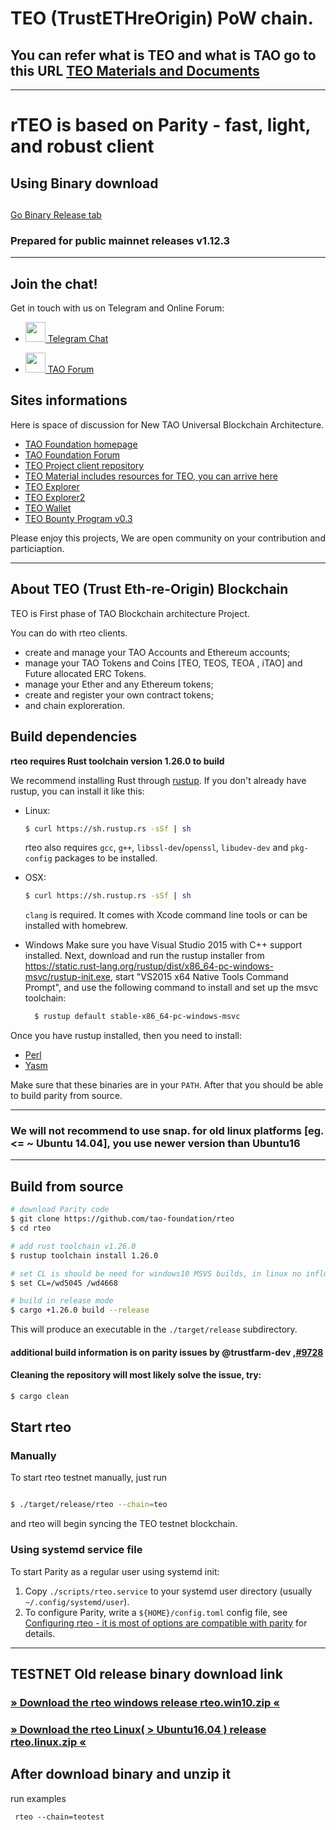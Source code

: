 # TEO (TrustETHreOrigin) PoW chain.
## You can refer what is TEO  and what is TAO go to this URL [TEO Materials and Documents](https://github.com/tao-foundation/teo-material)

----------------------

# rTEO is based on Parity - fast, light, and robust client

##
##  Using Binary download
##  

[Go Binary Release tab](https://github.com/tao-foundation/rteo/releases)

### Prepared for public mainnet releases v1.12.3


----------------------

## Join the chat!

Get in touch with us on Telegram and Online Forum: <br>
 
 * [<img src="https://upload.wikimedia.org/wikipedia/commons/8/82/Telegram_logo.svg" width="32"> Telegram Chat](https://t.me/trustfarmblockchaintalk) <br>

 * [<img src="https://forum.tao.foundation/assets/uploads/system/site-logo.png" width="32"> TAO Forum](https://forum.tao.foundation) <br>
 
## Sites informations

Here is space of discussion for New TAO Universal Blockchain Architecture.

* [TAO Foundation homepage](https://tao.foundation)
* [TAO Foundation Forum](https://forum.tao.foundation)
* [TEO Project  client repository](https://github.com/tao-foundation/rteo)
* [TEO Material includes resources for TEO, you can arrive here](https://github.com/tao-foundation/teo-material)
* [TEO Explorer](https://explorer.tao.foundation) 
* [TEO Explorer2](https://explorer2.tao.foundation) 
* [TEO Wallet](https://wallet.tao.foundation)
* [TEO Bounty Program v0.3](https://github.com/tao-foundation/teo-material/blob/master/documents/TEO-Airdrop-BountyProgram-v0.3.pdf)

Please enjoy this projects,
We are open community  on your contribution and particiaption.

----

## About TEO (Trust Eth-re-Origin) Blockchain

TEO is First phase of TAO Blockchain architecture Project.

You can do with rteo clients.
- create and manage your TAO Accounts and Ethereum accounts;
- manage your TAO Tokens and Coins [TEO, TEOS, TEOA , iTAO] and Future allocated ERC Tokens.
- manage your Ether and any Ethereum tokens;
- create and register your own contract tokens;
- and chain exploreration.


## Build dependencies

**rteo requires Rust toolchain version 1.26.0 to build**

We recommend installing Rust through [rustup](https://www.rustup.rs/). If you don't already have rustup, you can install it like this:

- Linux:
	```bash
	$ curl https://sh.rustup.rs -sSf | sh
	```

	rteo also requires `gcc`, `g++`, `libssl-dev`/`openssl`, `libudev-dev` and `pkg-config` packages to be installed.

- OSX:
	```bash
	$ curl https://sh.rustup.rs -sSf | sh
	```

	`clang` is required. It comes with Xcode command line tools or can be installed with homebrew.

- Windows
  Make sure you have Visual Studio 2015 with C++ support installed. Next, download and run the rustup installer from
	https://static.rust-lang.org/rustup/dist/x86_64-pc-windows-msvc/rustup-init.exe, start "VS2015 x64 Native Tools Command Prompt", and use the following command to install and set up the msvc toolchain:
  ```bash
	$ rustup default stable-x86_64-pc-windows-msvc
  ```

Once you have rustup installed, then you need to install:
* [Perl](https://www.perl.org)
* [Yasm](http://yasm.tortall.net)

Make sure that these binaries are in your `PATH`. After that you should be able to build parity from source.

----

### We will not recommend to use snap. for old linux platforms [eg. <= ~ Ubuntu 14.04], you use newer version than Ubuntu16

----

## Build from source

```bash
# download Parity code
$ git clone https://github.com/tao-foundation/rteo
$ cd rteo

# add rust toolchain v1.26.0
$ rustup toolchain install 1.26.0 

# set CL is should be need for windows10 MSVS builds, in linux no influences
$ set CL=/wd5045 /wd4668    

# build in release mode
$ cargo +1.26.0 build --release

```

This will produce an executable in the `./target/release` subdirectory.

#### additional build information is on parity issues by @trustfarm-dev ,[#9728](https://github.com/paritytech/parity-ethereum/issues/9728)

#### Cleaning the repository will most likely solve the issue, try:

```bash
$ cargo clean
```

## Start rteo

### Manually

To start rteo testnet manually, just run

```bash

$ ./target/release/rteo --chain=teo


```

and rteo will begin syncing the TEO testnet blockchain.


### Using systemd service file

To start Parity as a regular user using systemd init:

1. Copy `./scripts/rteo.service` to your
systemd user directory (usually `~/.config/systemd/user`).
2. To configure Parity, write a `${HOME}/config.toml` config file, see [Configuring rteo - it is most of options are compatible with parity](https://paritytech.github.io/wiki/Configuring-Parity) for details.


--------------------

##  TESTNET Old release binary download link
### [» Download the rteo windows release rteo.win10.zip «](https://github.com/tao-foundation/rteo/raw/master/target/release/rteo.win10.zip) 
### [» Download the rteo Linux( > Ubuntu16.04 )   release rteo.linux.zip «](https://github.com/tao-foundation/rteo/raw/master/target/release/rteo.linux.zip) 
##
##  After download binary and unzip it
  run examples
```
 rteo --chain=teotest
```

